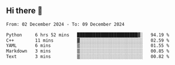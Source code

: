 ## Hi there 👋

<!--
**Bojupi/Bojupi** is a ✨ _special_ ✨ repository because its `README.md` (this file) appears on your GitHub profile.

Here are some ideas to get you started:

- 🔭 I’m currently working on ...
- 🌱 I’m currently learning ...
- 👯 I’m looking to collaborate on ...
- 🤔 I’m looking for help with ...
- 💬 Ask me about ...
- 📫 How to reach me: ...
- 😄 Pronouns: ...
- ⚡ Fun fact: ...
-->

<!--START_SECTION:waka-->

```txt
From: 02 December 2024 - To: 09 December 2024

Python     6 hrs 52 mins   ███████████████████████▓░   94.19 %
C++        11 mins         ▓░░░░░░░░░░░░░░░░░░░░░░░░   02.59 %
YAML       6 mins          ▒░░░░░░░░░░░░░░░░░░░░░░░░   01.55 %
Markdown   3 mins          ▒░░░░░░░░░░░░░░░░░░░░░░░░   00.85 %
Text       3 mins          ▒░░░░░░░░░░░░░░░░░░░░░░░░   00.82 %
```

<!--END_SECTION:waka-->
